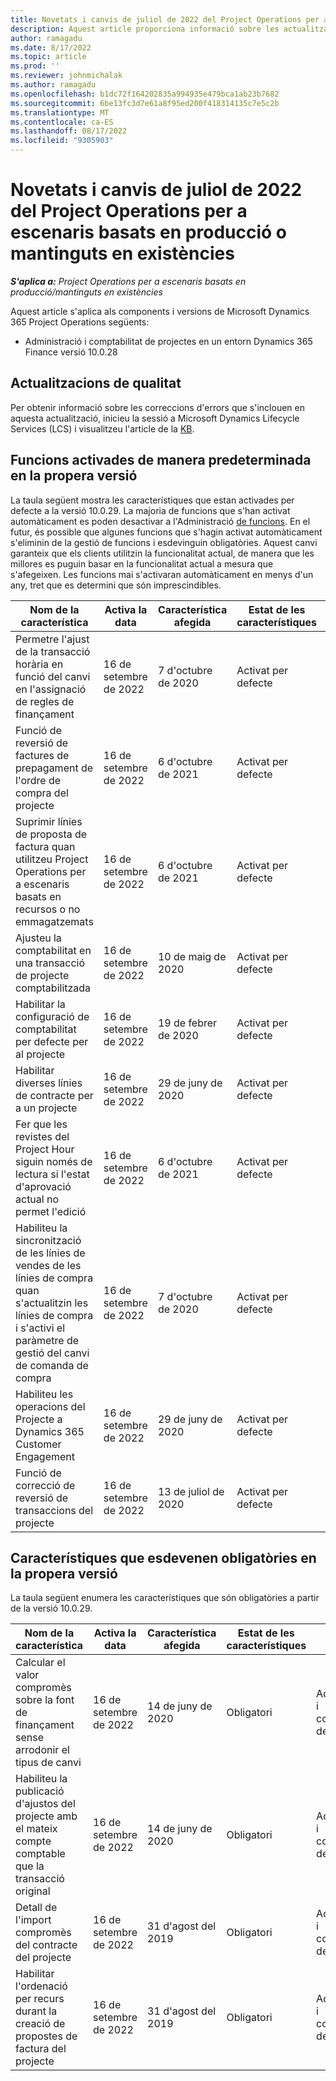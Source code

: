 ```yaml
---
title: Novetats i canvis de juliol de 2022 del Project Operations per a escenaris basats en producció o mantinguts en existències
description: Aquest article proporciona informació sobre les actualitzacions de qualitat disponibles a la versió de juliol de 2022 de Microsoft Dynamics 365 Project Operations per a escenaris basats en accions o en producció.
author: ramagadu
ms.date: 8/17/2022
ms.topic: article
ms.prod: ''
ms.reviewer: johnmichalak
ms.author: ramagadu
ms.openlocfilehash: b1dc72f164202835a994935e479bca1ab23b7682
ms.sourcegitcommit: 6be13fc3d7e61a8f95ed200f418314135c7e5c2b
ms.translationtype: MT
ms.contentlocale: ca-ES
ms.lasthandoff: 08/17/2022
ms.locfileid: "9305903"
---
```

# <a name="whats-new-or-changed-in-project-operations-july-2022-for-stockedproduction-based-scenarios"></a>Novetats i canvis de juliol de 2022 del Project Operations per a escenaris basats en producció o mantinguts en existències

_**S'aplica a:** Project Operations per a escenaris basats en producció/mantinguts en existències_

Aquest article s'aplica als components i versions de Microsoft Dynamics 365 Project Operations següents:

- Administració i comptabilitat de projectes en un entorn Dynamics 365 Finance versió 10.0.28

## <a name="quality-updates"></a>Actualitzacions de qualitat

Per obtenir informació sobre les correccions d'errors que s'inclouen en aquesta actualització, inicieu la sessió a Microsoft Dynamics Lifecycle Services (LCS) i visualitzeu l'article de la [KB](https://fix.lcs.dynamics.com/Issue/Details?bugId=694438).

## <a name="features-turned-on-by-default-in-upcoming-release"></a>Funcions activades de manera predeterminada en la propera versió

La taula següent mostra les característiques que estan activades per defecte a la versió 10.0.29. La majoria de funcions que s'han activat automàticament es poden desactivar a l'Administració [de funcions](/dynamics365/fin-ops-core/fin-ops/get-started/feature-management/feature-management-overview). En el futur, és possible que algunes funcions que s'hagin activat automàticament s'eliminin de la gestió de funcions i esdevinguin obligatòries. Aquest canvi garanteix que els clients utilitzin la funcionalitat actual, de manera que les millores es puguin basar en la funcionalitat actual a mesura que s'afegeixen. Les funcions mai s'activaran automàticament en menys d'un any, tret que es determini que són imprescindibles.

| Nom de la característica | Activa la data | Característica afegida | Estat de les característiques | Mòdul |
| --- | --- | --- |--- |--- |
| Permetre l'ajust de la transacció horària en funció del canvi en l'assignació de regles de finançament | 16 de setembre de 2022 | 7 d'octubre de 2020 | Activat per defecte | Administració i comptabilitat de projectes |
| Funció de reversió de factures de prepagament de l'ordre de compra del projecte | 16 de setembre de 2022 | 6 d'octubre de 2021 | Activat per defecte | Administració i comptabilitat de projectes |
| Suprimir línies de proposta de factura quan utilitzeu Project Operations per a escenaris basats en recursos o no emmagatzemats | 16 de setembre de 2022 | 6 d'octubre de 2021 | Activat per defecte | Administració i comptabilitat de projectes |
| Ajusteu la comptabilitat en una transacció de projecte comptabilitzada | 16 de setembre de 2022 | 10 de maig de 2020 | Activat per defecte | Administració i comptabilitat de projectes |
| Habilitar la configuració de comptabilitat per defecte per al projecte | 16 de setembre de 2022 | 19 de febrer de 2020 | Activat per defecte | Administració i comptabilitat de projectes |
| Habilitar diverses línies de contracte per a un projecte | 16 de setembre de 2022 | 29 de juny de 2020 | Activat per defecte | Administració i comptabilitat de projectes |
| Fer que les revistes del Project Hour siguin només de lectura si l'estat d'aprovació actual no permet l'edició | 16 de setembre de 2022 | 6 d'octubre de 2021 | Activat per defecte | Administració i comptabilitat de projectes |
| Habiliteu la sincronització de les línies de vendes de les línies de compra quan s'actualitzin les línies de compra i s'activi el paràmetre de gestió del canvi de comanda de compra | 16 de setembre de 2022 | 7 d'octubre de 2020 | Activat per defecte | Administració i comptabilitat de projectes |
| Habiliteu les operacions del Projecte a Dynamics 365 Customer Engagement | 16 de setembre de 2022 | 29 de juny de 2020 | Activat per defecte | Administració i comptabilitat de projectes |
| Funció de correcció de reversió de transaccions del projecte | 16 de setembre de 2022 | 13 de juliol de 2020 | Activat per defecte | Administració i comptabilitat de projectes |

## <a name="features-that-become-mandatory-in-the-upcoming-release"></a>Característiques que esdevenen obligatòries en la propera versió

La taula següent enumera les característiques que són obligatòries a partir de la versió 10.0.29.

| Nom de la característica | Activa la data | Característica afegida | Estat de les característiques | Mòdul |
| --- | --- | --- | --- | --- |
| Calcular el valor compromès sobre la font de finançament sense arrodonir el tipus de canvi | 16 de setembre de 2022 | 14 de juny de 2020 | Obligatori | Administració i comptabilitat de projectes |
| Habiliteu la publicació d'ajustos del projecte amb el mateix compte comptable que la transacció original | 16 de setembre de 2022 | 14 de juny de 2020 | Obligatori | Administració i comptabilitat de projectes |
| Detall de l'import compromès del contracte del projecte | 16 de setembre de 2022 | 31 d'agost del 2019 | Obligatori | Administració i comptabilitat de projectes |
| Habilitar l'ordenació per recurs durant la creació de propostes de factura del projecte | 16 de setembre de 2022 | 31 d'agost del 2019 | Obligatori | Administració i comptabilitat de projectes |
